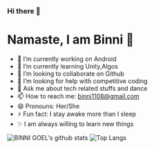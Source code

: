 ### Hi there 👋
 
# Namaste, I am Binni 🙈 
- 🔭 I’m currently working on Android
- 🌱 I’m currently learning Unity,Algos
- 👯 I’m looking to collaborate on Github
- 🤔 I’m looking for help with competitive coding 
- 💬 Ask me about tech related stuffs and dance
- 📫 How to reach me: binni1108@gmail.com
- 😄 Pronouns: Her/She
- ⚡ Fun fact: I stay awake more than I sleep 
- ✨ I am always willing to learn new things  

![BINNI GOEL's github stats](https://github-readme-stats.vercel.app/api?username=binni1108&show_icons=true&theme=monokai)
![Top Langs](https://github-readme-stats.vercel.app/api/top-langs/?username=binni1108&theme=radical&layout=compact) 
